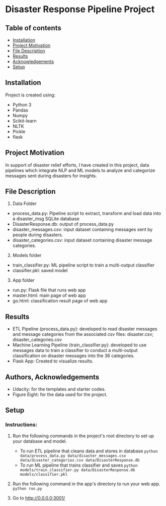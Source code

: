 # Disaster Response Pipeline Project

## Table of contents
* [Installation](#installation)
* [Project Motivation](#project-motivation)
* [File Description](#file-description)
* [Results](#results)
* [Acknowledgements](#authors-acknowledgements)
* [Setup](#setup)

## Installation
Project is created using:
* Python 3
* Pandas
* Numpy
* Scikit-learn
* NLTK
* Pickle
* flask

## Project Motivation
In support of disaster relief efforts, I have created in this project, data pipelines which integrate NLP and ML models to analyze and categorize messages sent during disasters for insights.
	
## File Description
1. Data Folder
* process_data.py: Pipeline script to extract, transform and load data into a disaster_msg SQLite database
* DisasterResponse.db: output of process_data.py
* disaster_messages.csv: input dataset containing messages sent by people during disasters.
* disaster_categories.csv: input dataset containing disaster message categories.

2. Models folder
* train_classifier.py: ML pipeline script to train a multi-output classifier
* classifier.pkl: saved model

3. App folder
* run.py: Flask file that runs web app
* master.html: main page of web app
* go.html: classification result page of web app


## Results
* ETL Pipeline (process_data.py): developed to read disaster messages and message categories from the associated csv files: disaster.csv; disaster_categories.csv
* Machine Learning Pipeline (train_classifier.py): developed to use messages data to train a classifier to conduct a multi-output classification on disaster messages into the 36 categories.
* Flask App: Created to visualize results.


## Authors, Acknowledgements
* Udacity: for the templates and starter codes.
* Figure Eight: for the data used for the project.

## Setup
### Instructions:
1. Run the following commands in the project's root directory to set up your database and model.

    - To run ETL pipeline that cleans data and stores in database
        ```python data/process_data.py data/disaster_messages.csv data/disaster_categories.csv data/DisasterResponse.db```
    - To run ML pipeline that trains classifier and saves
        `python models/train_classifier.py data/DisasterResponse.db models/classifier.pkl`

2. Run the following command in the app's directory to run your web app.
    `python run.py`

3. Go to http://0.0.0.0:3001/
